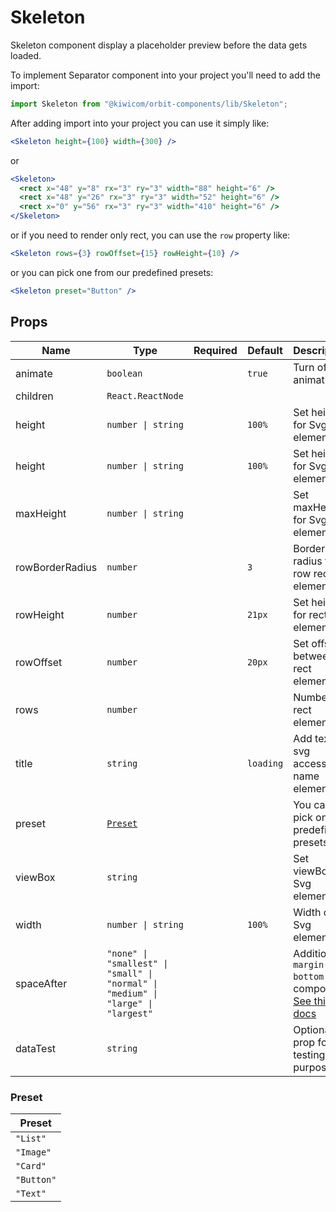 # Skeleton

Skeleton component display a placeholder preview before the data gets loaded.

To implement Separator component into your project you'll need to add the import:

```jsx
import Skeleton from "@kiwicom/orbit-components/lib/Skeleton";
```

After adding import into your project you can use it simply like:

```jsx
<Skeleton height={100} width={300} />
```

or

```jsx
<Skeleton>
  <rect x="48" y="8" rx="3" ry="3" width="88" height="6" />
  <rect x="48" y="26" rx="3" ry="3" width="52" height="6" />
  <rect x="0" y="56" rx="3" ry="3" width="410" height="6" />
</Skeleton>
```

or if you need to render only rect, you can use the `row` property like:

```jsx
<Skeleton rows={3} rowOffset={15} rowHeight={10} />
```

or you can pick one from our predefined presets:

```jsx
<Skeleton preset="Button" />
```

## Props

| Name            | Type                                                                              | Required | Default   | Description                                                                                                                                                    |
| --------------- | --------------------------------------------------------------------------------- | -------- | --------- | -------------------------------------------------------------------------------------------------------------------------------------------------------------- |
| animate         | `boolean`                                                                         |          | `true`    | Turn off/on animation                                                                                                                                          |
| children        | `React.ReactNode`                                                                 |          |           |                                                                                                                                                                |
| height          | `number \| string`                                                                |          | `100%`    | Set height for Svg element                                                                                                                                     |
| height          | `number \| string`                                                                |          | `100%`    | Set height for Svg element                                                                                                                                     |
| maxHeight       | `number \| string`                                                                |          |           | Set maxHeight for Svg element                                                                                                                                  |
| rowBorderRadius | `number`                                                                          |          | `3`       | Border-radius for row rect elements                                                                                                                            |
| rowHeight       | `number`                                                                          |          | `21px`    | Set height for rect elements                                                                                                                                   |
| rowOffset       | `number`                                                                          |          | `20px`    | Set offset between rect elements                                                                                                                               |
| rows            | `number`                                                                          |          |           | Number of rect elements                                                                                                                                        |
| title           | `string`                                                                          |          | `loading` | Add text for svg accessible name element                                                                                                                       |
| preset          | [`Preset`](###Preset)                                                             |          |           | You can pick one of predefined presets                                                                                                                         |
| viewBox         | `string`                                                                          |          |           | Set viewBox for Svg element                                                                                                                                    |
| width           | `number \| string`                                                                |          | `100%`    | Width of Svg element                                                                                                                                           |
| spaceAfter      | `"none" \| "smallest" \| "small" \| "normal" \| "medium" \| "large" \| "largest"` |          |           | Additional `margin-bottom` after component. [See this docs](https://github.com/kiwicom/orbit/tree/master/packages/orbit-components/src/common/getSpacingToken) |
| dataTest        | `string`                                                                          |          |           | Optional prop for testing purposes                                                                                                                             |

### Preset

| Preset     |
| ---------- |
| `"List"`   |
| `"Image"`  |
| `"Card"`   |
| `"Button"` |
| `"Text"`   |
